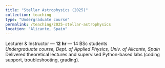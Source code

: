 ```yaml
---
title: "Stellar Astrophysics (2025)"
collection: teaching
type: "Undergraduate course"
permalink: /teaching/2025-stellar-astrophysics
location: "Alicante, Spain"
---
```


Lecturer & Instructor — **12 hr** — 14 BSc students  
*Undergraduate course, Dept. of Applied Physics, Univ. of Alicante, Spain*  
Delivered theoretical lectures and supervised Python-based labs (coding support, troubleshooting, grading).
